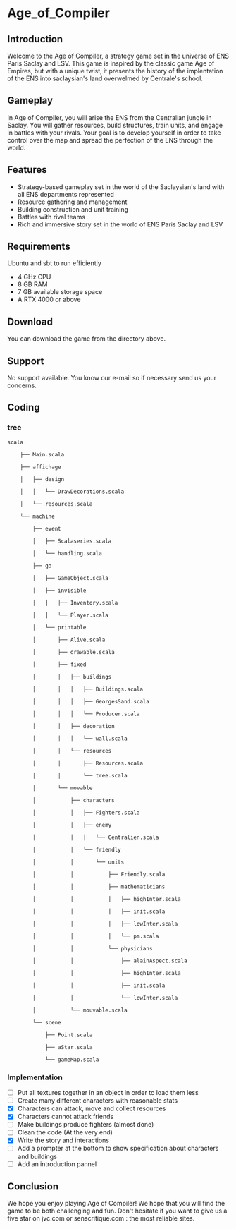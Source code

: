 # Age_of_Compiler
## Introduction
Welcome to the Age of Compiler, a strategy game set in the universe of ENS Paris Saclay and LSV. This game is inspired by the classic game Age of Empires, but with a unique twist, it presents the history of the implentation of the ENS into saclaysian's land overwelmed by Centrale's school.

## Gameplay
In Age of Compiler, you will arise the ENS from the Centralian jungle in Saclay. You will gather resources, build structures, train units, and engage in battles with your rivals. Your goal is to develop yourself in order to take control over the map and spread the perfection of the ENS through the world.

## Features
- Strategy-based gameplay set in the world of the Saclaysian's land with all ENS departments represented
- Resource gathering and management
- Building construction and unit training
- Battles with rival teams
- Rich and immersive story set in the world of ENS Paris Saclay and LSV

## Requirements
Ubuntu and sbt to run efficiently
- 4 GHz CPU
- 8 GB RAM
- 7 GB available storage space
- A RTX 4000 or above
## Download
You can download the game from the directory above.

## Support
No support available. You know our e-mail so if necessary send us your concerns.


## Coding
### tree
```
scala

    ├── Main.scala

    ├── affichage

    │   ├── design

    │   │   └── DrawDecorations.scala

    │   └── resources.scala

    └── machine

        ├── event

        │   ├── Scalaseries.scala

        │   └── handling.scala

        ├── go

        │   ├── GameObject.scala

        │   ├── invisible

        │   │   ├── Inventory.scala

        │   │   └── Player.scala

        │   └── printable

        │       ├── Alive.scala

        │       ├── drawable.scala

        │       ├── fixed

        │       │   ├── buildings

        │       │   │   ├── Buildings.scala

        │       │   │   ├── GeorgesSand.scala

        │       │   │   └── Producer.scala

        │       │   ├── decoration

        │       │   │   └── wall.scala

        │       │   └── resources

        │       │       ├── Resources.scala

        │       │       └── tree.scala

        │       └── movable

        │           ├── characters

        │           │   ├── Fighters.scala

        │           │   ├── enemy

        │           │   │   └── Centralien.scala

        │           │   └── friendly

        │           │       └── units

        │           │           ├── Friendly.scala

        │           │           ├── mathematicians

        │           │           │   ├── highInter.scala

        │           │           │   ├── init.scala

        │           │           │   ├── lowInter.scala

        │           │           │   └── pm.scala

        │           │           └── physicians

        │           │               ├── alainAspect.scala

        │           │               ├── highInter.scala

        │           │               ├── init.scala

        │           │               └── lowInter.scala

        │           └── mouvable.scala

        └── scene

            ├── Point.scala

            ├── aStar.scala

            └── gameMap.scala
```

### Implementation
- [ ] Put all textures together in an object in order to load them less
- [ ] Create many different characters with reasonable stats
- [x] Characters can attack, move and collect resources 
- [x] Characters cannot attack friends
- [ ] Make buildings produce fighters (almost done)
- [ ] Clean the code (At the very end)
- [x] Write the story and interactions
- [ ] Add a prompter at the bottom to show specification about characters and buildings
- [ ] Add an introduction pannel

## Conclusion
We hope you enjoy playing Age of Compiler! We hope that you will find the game to be both challenging and fun. Don't hesitate if you want to give us a five star on jvc.com or senscritique.com : the most reliable sites.
